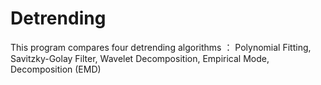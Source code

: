 # Detrending
This program compares four detrending algorithms ：
Polynomial Fitting, Savitzky-Golay Filter, Wavelet Decomposition, Empirical Mode, Decomposition (EMD)
